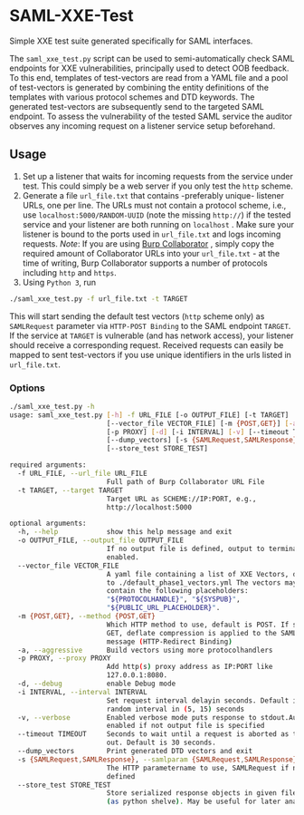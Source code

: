 # SAML-XXE-Test
Simple XXE test suite generated specifically for SAML interfaces.

The `saml_xxe_test.py` script can be used to semi-automatically check SAML endpoints for XXE vulnerabilities, principally used to detect OOB feedback. To this end, templates of test-vectors are read from a YAML file and a pool of test-vectors is generated by combining the entity definitions of the templates with various protocol schemes and DTD keywords. The generated test-vectors are subsequently send to the targeted SAML endpoint.
To assess the vulnerability of the tested SAML service the auditor observes any incoming request on a listener service setup beforehand. 

## Usage
1. Set up a listener that waits for incoming requests from the service under test. This could simply be a web server if you only test the `http` scheme. 
2. Generate a file `url_file.txt` that contains -preferably unique- listener URLs, one per line. The URLs must not contain a protocol scheme, i.e., use `localhost:5000/RANDOM-UUID` (note the missing `http://`) if the tested service and your listener are both running on `localhost` . Make sure your listener is bound to the ports used in `url_file.txt` and logs incoming requests. 
*Note*: If you are using [Burp Collaborator](https://portswigger.net/burp/help/collaborator) , simply copy the required amount of Collaborator URLs into your `url_file.txt` - at the time of writing, Burp Collaborator supports a number of protocols including `http` and `https`.
3. Using `Python 3`, run 
```bash
./saml_xxe_test.py -f url_file.txt -t TARGET
```
This will start sending the default test vectors (`http` scheme only) as `SAMLRequest` parameter via `HTTP-POST Binding` to the SAML endpoint `TARGET`. If the service at `TARGET` is vulnerable (and has network access), your listener should receive a corresponding request. Received requests can easily be mapped to sent test-vectors if you use unique identifiers in the urls listed in `url_file.txt`. 

### Options
```bash
./saml_xxe_test.py -h
usage: saml_xxe_test.py [-h] -f URL_FILE [-o OUTPUT_FILE] [-t TARGET]
                        [--vector_file VECTOR_FILE] [-m {POST,GET}] [-a]
                        [-p PROXY] [-d] [-i INTERVAL] [-v] [--timeout TIMEOUT]
                        [--dump_vectors] [-s {SAMLRequest,SAMLResponse}]
                        [--store_test STORE_TEST]

required arguments:
  -f URL_FILE, --url_file URL_FILE
                        Full path of Burp Collaborator URL File
  -t TARGET, --target TARGET
                        Target URL as SCHEME://IP:PORT, e.g.,
                        http://localhost:5000

optional arguments:
  -h, --help            show this help message and exit
  -o OUTPUT_FILE, --output_file OUTPUT_FILE
                        If no output file is defined, output to terminal is
                        enabled.
  --vector_file VECTOR_FILE
                        A yaml file containing a list of XXE Vectors, defaults
                        to ./default_phase1_vectors.yml The vectors may
                        contain the following placeholders:
                        "${PROTOCOLHANDLE}", "${SYSPUB}",
                        "${PUBLIC_URL_PLACEHOLDER}".
  -m {POST,GET}, --method {POST,GET}
                        Which HTTP method to use, default is POST. If set to
                        GET, deflate compression is applied to the SAML
                        message (HTTP-Redirect Binding)
  -a, --aggressive      Build vectors using more protocolhandlers
  -p PROXY, --proxy PROXY
                        Add http(s) proxy address as IP:PORT like
                        127.0.0.1:8080.
  -d, --debug           enable Debug mode
  -i INTERVAL, --interval INTERVAL
                        Set request interval delayin seconds. Default is a
                        random interval in (5, 15) seconds
  -v, --verbose         Enabled verbose mode puts response to stdout.Auto
                        enabled if not output file is specified
  --timeout TIMEOUT     Seconds to wait until a request is aborted as timed
                        out. Default is 30 seconds.
  --dump_vectors        Print generated DTD vectors and exit
  -s {SAMLRequest,SAMLResponse}, --samlparam {SAMLRequest,SAMLResponse}
                        The HTTP parametername to use, SAMLRequest if not
                        defined
  --store_test STORE_TEST
                        Store serialized response objects in given filename
                        (as python shelve). May be useful for later analysis.

```
